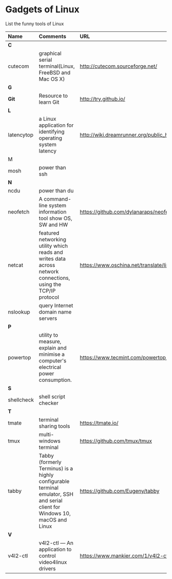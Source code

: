 # Gadgets of Linux
List the funny tools of Linux


| Name | Comments | URL   |
| :--- | :----    | :---- |
| **C** | | |
| cutecom |  graphical serial terminal(Linux, FreeBSD and Mac OS X) | http://cutecom.sourceforge.net/ |
| **G** | | |
| **Git** | Resource to learn Git | http://try.github.io/ |
| **L** | | |
| latencytop    | a Linux application for identifying operating system latency      | http://wiki.dreamrunner.org/public_html/Low_Latency_Programming/LatencyTOP.html     |
| M | | |
| mosh| power than ssh | |
| **N** | | |
| ncdu | power than du | |
| neofetch | A command-line system information tool show OS, SW and HW | https://github.com/dylanaraps/neofetch |
| netcat | featured networking utility which reads and writes data across network connections, using the TCP/IP protocol | https://www.oschina.net/translate/linux-netcat-command  |
| nslookup | query Internet domain name servers | |
| **P** | | |
| powertop |utility to measure, explain and minimise a computer's electrical power consumption. | https://www.tecmint.com/powertop-monitors-linux-laptop-battery-usage/ |
| **S** | | |
| shellcheck | shell script checker | |
| **T** | | |
| tmate | terminal sharing tools | https://tmate.io/ |
| tmux | multi-windows terminal | https://github.com/tmux/tmux |
| tabby | Tabby (formerly Terminus) is a highly configurable terminal emulator, SSH and serial client for Windows 10, macOS and Linux | https://github.com/Eugeny/tabby | 
| **V** | | |
| v4l2-ctl | v4l2-ctl — An application to control video4linux drivers | https://www.mankier.com/1/v4l2-ctl |
